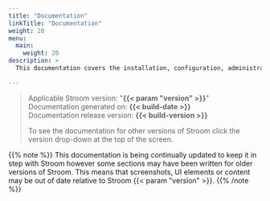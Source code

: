 ```yaml
---
title: "Documentation"
linkTitle: "Documentation"
weight: 20
menu:
  main:
    weight: 20
description: >
  This documentation covers the installation, configuration, administration and use of Stroom and its related applications.

---
```


> Applicable Stroom version: "**{{< param "version" >}}**"  
> Documentation generated on: **{{< build-date >}}**  
> Documentation release version: **{{< build-version >}}**  
>  
> To see the documentation for other versions of Stroom click the version drop-down at the top of the screen.

{{% note %}}
This documentation is being continually updated to keep it in step with Stroom however some sections may have been written for older versions of Stroom.
This means that screenshots, UI elements or content may be out of date relative to Stroom {{< param "version" >}}.
{{% /note %}}

